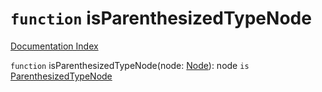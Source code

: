 # `function` isParenthesizedTypeNode

[Documentation Index](../README.md)

`function` isParenthesizedTypeNode(node: [Node](../interface.Node/README.md)): node `is` [ParenthesizedTypeNode](../interface.ParenthesizedTypeNode/README.md)

